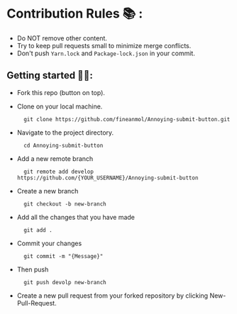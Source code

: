 # Contribution Rules :books: :

- Do NOT remove other content.
- Try to keep pull requests small to minimize merge conflicts.
- Don't push `Yarn.lock` and `Package-lock.json` in your commit.

## Getting started 🤩🤟:

- Fork this repo (button on top).
- Clone on your local machine.

        git clone https://github.com/fineanmol/Annoying-submit-button.git
- Navigate to the project directory.

        cd Annoying-submit-button
- Add a new remote branch 

        git remote add develop https://github.com/{YOUR_USERNAME}/Annoying-submit-button

- Create a new branch

        git checkout -b new-branch

- Add all the changes that you have made

        git add .

- Commit your changes 

        git commit -m "{Message}"
- Then push

        git push devolp new-branch
    
- Create a new pull request from your forked repository by clicking New-Pull-Request.
